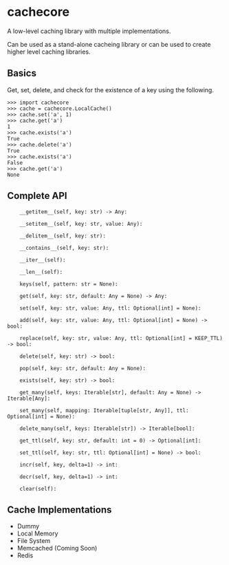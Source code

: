 # cachecore
A low-level caching library with multiple implementations.

Can be used as a stand-alone cacheing library or can be used to create higher level caching libraries.

## Basics
Get, set, delete, and check for the existence of a key using the following.

```
>>> import cachecore
>>> cache = cachecore.LocalCache()
>>> cache.set('a', 1)
>>> cache.get('a')
1
>>> cache.exists('a')
True
>>> cache.delete('a')
True
>>> cache.exists('a')
False
>>> cache.get('a')
None
```


## Complete API
```
    __getitem__(self, key: str) -> Any:

    __setitem__(self, key: str, value: Any):

    __delitem__(self, key: str):

    __contains__(self, key: str):

    __iter__(self):

    __len__(self):

    keys(self, pattern: str = None):

    get(self, key: str, default: Any = None) -> Any:

    set(self, key: str, value: Any, ttl: Optional[int] = None):

    add(self, key: str, value: Any, ttl: Optional[int] = None) -> bool:

    replace(self, key: str, value: Any, ttl: Optional[int] = KEEP_TTL) -> bool:

    delete(self, key: str) -> bool:

    pop(self, key: str, default: Any = None):

    exists(self, key: str) -> bool:

    get_many(self, keys: Iterable[str], default: Any = None) -> Iterable[Any]:

    set_many(self, mapping: Iterable[tuple[str, Any]], ttl: Optional[int] = None):

    delete_many(self, keys: Iterable[str]) -> Iterable[bool]:

    get_ttl(self, key: str, default: int = 0) -> Optional[int]:

    set_ttl(self, key: str, ttl: Optional[int] = None) -> bool:

    incr(self, key, delta=1) -> int:

    decr(self, key, delta=1) -> int:

    clear(self):
```


## Cache Implementations
- Dummy
- Local Memory
- File System
- Memcached (Coming Soon)
- Redis
